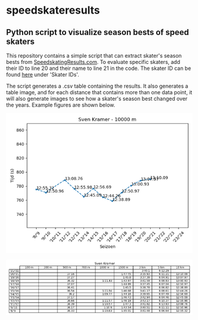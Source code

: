 # speedskateresults
Python script to visualize season bests of speed skaters
----
This repository contains a simple script that can extract skater's season bests from [SpeedskatingResults.com](https://speedskatingresults.com). To evaluate specific skaters, add their ID to line 20 and their name to line 21 in the code. The skater ID can be found [here](https://speedskatingresults.com/index.php?p=202) under 'Skater IDs'.

The script generates a .csv table containing the results. It also generates a table image, and for each distance that contains more than one data point, it will also generate images to see how a skater's season best changed over the years. Example figures are shown below.

![](Sven_Kramer_10000.png)

![](Sven_Kramer_table.png)
